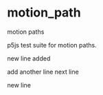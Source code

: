 # motion_path
motion paths

p5js test suite for motion paths.

new line added

add another line
next line

new line

